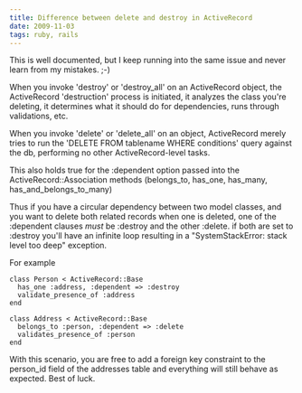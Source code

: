 ```yaml
---
title: Difference between delete and destroy in ActiveRecord
date: 2009-11-03
tags: ruby, rails
---
```


This is well documented, but I keep running into the same issue and never learn from my mistakes. ;-)

When you invoke 'destroy' or 'destroy_all' on an ActiveRecord object, the ActiveRecord 'destruction' process is initiated, it analyzes the class you're deleting, it determines what it should do for dependencies, runs through validations, etc. 

When you invoke 'delete' or 'delete_all' on an object, ActiveRecord merely tries to run the 'DELETE FROM tablename WHERE conditions' query against the db, performing no other ActiveRecord-level tasks. 

This also holds true for the :dependent option passed into the ActiveRecord::Association methods (belongs_to, has_one, has_many, has_and_belongs_to_many)

Thus if you have a circular dependency between two model classes, and you want to delete both related records when one is deleted, one of the :dependent clauses _must_ be :destroy and the other :delete. if both are set to :destroy you'll have an infinite loop resulting in a "SystemStackError: stack level too deep" exception.

For example

```
class Person < ActiveRecord::Base
  has_one :address, :dependent => :destroy
  validate_presence_of :address
end

class Address < ActiveRecord::Base
  belongs_to :person, :dependent => :delete
  validates_presence_of :person
end
```

With this scenario, you are free to add a foreign key constraint to the person_id field of the addresses table and everything will still behave as expected. Best of luck.
